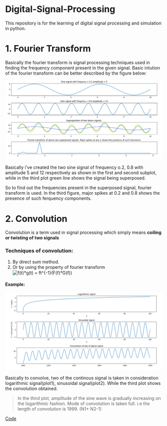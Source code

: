 # Digital-Signal-Processing
This repository is for the learning of digital signal processing and simulation in python.

# 1. Fourier Transform 
Basically the fourier transform is signal processing techniques used in finding the frequency component 
present in the given signal. Basic intution of the fourier transform can be better described by the figure
below:

![Fourier Transform](https://github.com/sbhusal123/Digital-Signal-Processing-/blob/master/Figures/fourier_transform1.png)

Basically i've created the two sine signal of frequency o.2, 0.8 with amplitude 5 and 12 respectively
as shown in the first and second subplot, while in the third plot green line shows the signal being 
superposed. 

So to find out the frequencies present in the superposed signal, fourier transform is used.
In the third figure, major spikes at 0.2 and 0.8 shows the presence of such ferquency components.

# 2. Convolution

Convolution is a term used in signal processing which simply means **coiling or twisting of two signals**

### Techniques of convolution:

1. By direct sum method.
2. Or by using the property of fourier transform 
   <img align="center" src="https://tex.s2cms.ru/svg/f(t)*g(t)%20%3D%20ft%5E%7B-1%7D(F(f)*G(f))%20" alt="f(t)*g(t) = ft^{-1}(F(f)*G(f)) " />
   
#### Example:

![](https://github.com/sbhusal123/Digital-Signal-Processing-/blob/master/Figures/log_sin_convoln.png?raw=true)

Basically to convolve, two of the continous signal is taken in consideration logarithmic signal(plot1), sinusoidal signal(plot2). While the third plot shows the convolution obtained. 

 > In the third plot, amplitude of the sine wave is gradually increasing on the logarithmic fashion.
 > Mode of convolution is taken full. i.e the length of convolution is 1999. (N1+ N2-1)
 
 [Code ](https://github.com/sbhusal123/Digital-Signal-Processing-/blob/master/Convolution/example2.py)









 
